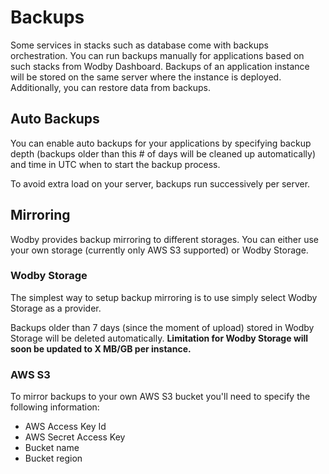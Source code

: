 # Backups

Some services in stacks such as database come with backups orchestration. You can run backups manually for applications based on such stacks from Wodby Dashboard. Backups of an application instance will be stored on the same server where the instance is deployed. Additionally, you can restore data from backups.

## Auto Backups

You can enable auto backups for your applications by specifying backup depth (backups older than this # of days will be cleaned up automatically) and time in UTC when to start the backup process. 

To avoid extra load on your server, backups run successively per server. 

## Mirroring 

Wodby provides backup mirroring to different storages. You can either use your own storage (currently only AWS S3 supported) or Wodby Storage.

### Wodby Storage

The simplest way to setup backup mirroring is to use simply select Wodby Storage as a provider. 
 
Backups older than 7 days (since the moment of upload) stored in Wodby Storage will be deleted automatically. **Limitation for Wodby Storage will soon be updated to X MB/GB per instance.**

### AWS S3

To mirror backups to your own AWS S3 bucket you'll need to specify the following information:

* AWS Access Key Id
* AWS Secret Access Key
* Bucket name
* Bucket region